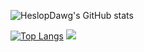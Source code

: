 ![HeslopDawg's GitHub stats](https://github-readme-stats.vercel.app/api?username=heslopdawg&show_icons=true&theme=radical)

[![Top Langs](https://github-readme-stats.vercel.app/api/top-langs/?username=heslopdawg&layout=compact)](https://github.com/anuraghazra/github-readme-stats)
![](https://still-brushlands-82734.herokuapp.com/countercheck)
